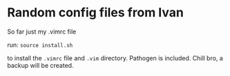 Random config files from Ivan
=============================

So far just my .vimrc file

run: `source install.sh`

to install the `.vimrc` file and `.vim` directory.
Pathogen is included.
Chill bro, a backup will be created.
